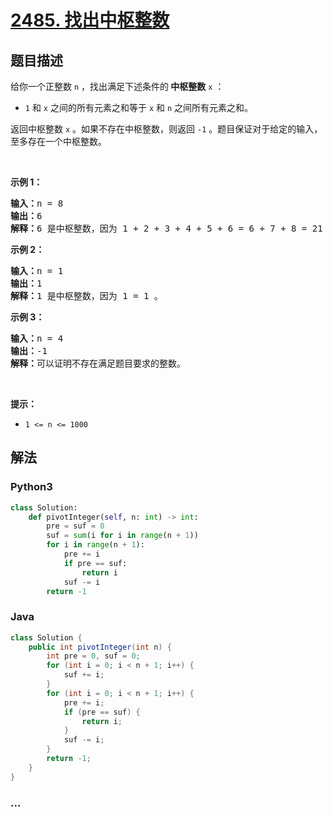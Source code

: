 # [2485. 找出中枢整数](https://leetcode-cn.com/problems/find-the-pivot-integer)

## 题目描述

<!-- 这里写题目描述 -->

<p>给你一个正整数 <code>n</code> ，找出满足下述条件的<strong> 中枢整数</strong> <code>x</code> ：</p>

<ul>
	<li><code>1</code> 和 <code>x</code> 之间的所有元素之和等于 <code>x</code> 和 <code>n</code> 之间所有元素之和。</li>
</ul>

<p>返回中枢整数<em> </em><code>x</code> 。如果不存在中枢整数，则返回 <code>-1</code> 。题目保证对于给定的输入，至多存在一个中枢整数。</p>

<p>&nbsp;</p>

<p><strong class="example">示例 1：</strong></p>

<pre>
<strong>输入：</strong>n = 8
<strong>输出：</strong>6
<strong>解释：</strong>6 是中枢整数，因为 1 + 2 + 3 + 4 + 5 + 6 = 6 + 7 + 8 = 21 。
</pre>

<p><strong class="example">示例 2：</strong></p>

<pre>
<strong>输入：</strong>n = 1
<strong>输出：</strong>1
<strong>解释：</strong>1 是中枢整数，因为 1 = 1 。
</pre>

<p><strong class="example">示例 3：</strong></p>

<pre>
<strong>输入：</strong>n = 4
<strong>输出：</strong>-1
<strong>解释：</strong>可以证明不存在满足题目要求的整数。</pre>

<p>&nbsp;</p>

<p><strong>提示：</strong></p>

<ul>
	<li><code>1 &lt;= n &lt;= 1000</code></li>
</ul>


## 解法

<!-- 这里可写通用的实现逻辑 -->

<!-- tabs:start -->

### **Python3**

<!-- 这里可写当前语言的特殊实现逻辑 -->

```python
class Solution:
    def pivotInteger(self, n: int) -> int:
        pre = suf = 0
        suf = sum(i for i in range(n + 1))
        for i in range(n + 1):
            pre += i
            if pre == suf:
                return i
            suf -= i
        return -1
```

### **Java**

<!-- 这里可写当前语言的特殊实现逻辑 -->

```java
class Solution {
    public int pivotInteger(int n) {
        int pre = 0, suf = 0;
        for (int i = 0; i < n + 1; i++) {
            suf += i;
        }
        for (int i = 0; i < n + 1; i++) {
            pre += i;
            if (pre == suf) {
                return i;
            }
            suf -= i;
        }
        return -1;
    }
}
```

### **...**

```

```

<!-- tabs:end -->
